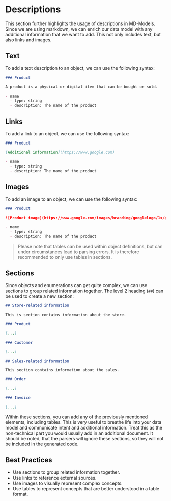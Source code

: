# Descriptions

This section further highlights the usage of descriptions in MD-Models. Since we are using markdown, we can enrich our data model with any additional information that we want to add. This not only includes text, but also links and images.

## Text

To add a text description to an object, we can use the following syntax:

```markdown
### Product

A product is a physical or digital item that can be bought or sold.

- name
  - type: string
  - description: The name of the product
```

## Links

To add a link to an object, we can use the following syntax:

```markdown
### Product

[Additional information](https://www.google.com)

- name
  - type: string
  - description: The name of the product
```

## Images

To add an image to an object, we can use the following syntax:

```markdown
### Product

![Product image](https://www.google.com/images/branding/googlelogo/1x/googlelogo_color_272x92dp.png)

- name
  - type: string
  - description: The name of the product
```

> Please note that tables can be used within object definitions, but can under circumstances lead to parsing errors. It is therefore recommended to only use tables in sections.

## Sections

Since objects and enumerations can get quite complex, we can use sections to group related information together. The level 2 heading (`##`) can be used to create a new section:

```markdown
## Store-related information

This is section contains information about the store.

### Product

[...]

### Customer

[...]

## Sales-related information

This section contains information about the sales.

### Order

[...]

### Invoice

[...]
```

Within these sections, you can add any of the previously mentioned elements, including tables. This is very useful to breathe life into your data model and communicate intent and additional information. Treat this as the non-technical part you would usually add in an additional document. It should be noted, that the parsers will ignore these sections, so they will not be included in the generated code.

## Best Practices

- Use sections to group related information together.
- Use links to reference external sources.
- Use images to visually represent complex concepts.
- Use tables to represent concepts that are better understood in a table format.
